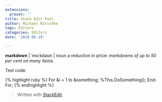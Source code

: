 ```yaml
---
extensions:
  preset: ''
title: Stack Edit Post
author: Michael Nitschke
tags: Editors
categories: Editors
date: '2018-06-19'

---
```



**markdown** |  ˈmɑːkdəʊn  | 
noun 
a reduction in price: *markdowns of up to 50 per cent  on  many items.*

Test code:

{% highlight ruby %}
For &i = 1 to &something;
	%This.DoSomething();
End-For;
{% endhighlight %}


> Written with [StackEdit](https://stackedit.io/).

